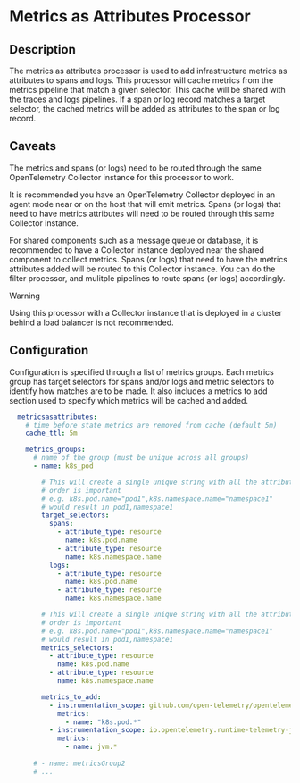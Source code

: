 # Metrics as Attributes Processor

## Description

The metrics as attributes processor is used to add infrastructure metrics as
attributes to spans and logs. This processor will cache metrics from the metrics
pipeline that match a given selector. This cache will be shared with the traces
and logs pipelines. If a span or log record matches a target selector, the
cached metrics will be added as attributes to the span or log record.

## Caveats

The metrics and spans (or logs) need to be routed through the same OpenTelemetry
Collector instance for this processor to work. 

It is recommended you have an OpenTelemetry Collector deployed in an agent mode
near or on the host that will emit metrics. Spans (or logs) that need to have
metrics attributes will need to be routed through this same Collector instance.

For shared components such as a message queue or database, it is recommended to
have a Collector instance deployed near the shared component to collect metrics.
Spans (or logs) that need to have the metrics attributes added will be routed to
this Collector instance. You can do the filter processor, and mulitple pipelines
to route spans (or logs) accordingly.

> [!WARNING]
> Using this processor with a Collector instance that is deployed in a cluster
> behind a load balancer is not recommended.

## Configuration

Configuration is specified through a list of metrics groups. Each metrics group
has target selectors for spans and/or logs and metric selectors to identify
how matches are to be made. It also includes a metrics to add section used to 
specify which metrics will be cached and added.

```yaml
  metricsasattributes:
    # time before state metrics are removed from cache (default 5m)
    cache_ttl: 5m

    metrics_groups:
      # name of the group (must be unique across all groups)
      - name: k8s_pod

        # This will create a single unique string with all the attributes
        # order is important
        # e.g. k8s.pod.name="pod1",k8s.namespace.name="namespace1" 
        # would result in pod1,namespace1
        target_selectors:
          spans:
            - attribute_type: resource
              name: k8s.pod.name
            - attribute_type: resource
              name: k8s.namespace.name
          logs:
            - attribute_type: resource
              name: k8s.pod.name
            - attribute_type: resource
              name: k8s.namespace.name

        # This will create a single unique string with all the attributes
        # order is important
        # e.g. k8s.pod.name="pod1",k8s.namespace.name="namespace1" 
        # would result in pod1,namespace1
        metrics_selectors:
          - attribute_type: resource
            name: k8s.pod.name
          - attribute_type: resource
            name: k8s.namespace.name

        metrics_to_add:
          - instrumentation_scope: github.com/open-telemetry/opentelemetry-collector-contrib/receiver/kubeletstatsreceiver
            metrics:
              - name: "k8s.pod.*"
          - instrumentation_scope: io.opentelemetry.runtime-telemetry-java*
            metrics:
              - name: jvm.*
              
      # - name: metricsGroup2
      # ...

```

